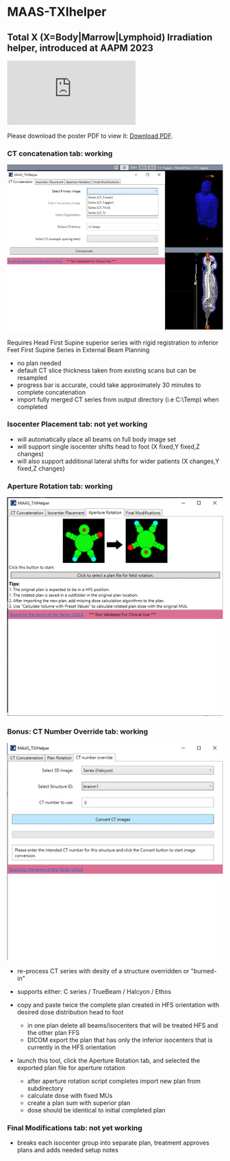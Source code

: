 # MAAS-TXIhelper

## Total X (X=Body|Marrow|Lymphoid) Irradiation helper, introduced at AAPM 2023
<object data="https://medicalaffairs.varian.com/download/AAPM2023_eposter_TXIHelper.pdf" type="application/pdf" width="700px" height="700px">
    <embed src="https://medicalaffairs.varian.com/download/AAPM2023_eposter_TXIHelper.pdf">
        <p>Please download the poster PDF to view it: <a href="https://medicalaffairs.varian.com/download/AAPM2023_eposter_TXIHelper.pdf">Download PDF</a>.</p>
    </embed>
</object>

### CT concatenation tab: working
![plot](./CTconcat-screenshot.jpg)

Requires Head First Supine superior series with rigid registration to inferior Feet First Supine Series in External Beam Planning
- no plan needed
- default CT slice thickness taken from existing scans but can be resampled
- progress bar is accurate, could take approximately 30 minutes to complete concatenation
- import fully merged CT series from output directory (i.e C:\Temp) when completed

### Isocenter Placement tab: not yet working
- will automatically place all beams on full body image set
- will support single isocenter shifts head to foot (X fixed,Y fixed,Z changes)
- will also support additional lateral shifts for wider patients (X changes,Y fixed,Z changes)

### Aperture Rotation tab: working
![plot](./aperture-rotation-screenshot.png)

### Bonus: CT Number Override tab: working
![plot](CT-number-override-screenshot.jpg)
- re-process CT series with desity of a structure overridden or "burned-in"

- supports either: C series / TrueBeam / Halcyon / Ethos
- copy and paste twice the complete plan created in HFS orientation with desired dose distribution head to foot
    - in one plan delete all beams/isocenters that will be treated HFS and the other plan FFS
    - DICOM export the plan that has only the inferior isocenters that is currently in the HFS orientation
- launch this tool, click the Aperture Rotation tab, and selected the exported plan file for aperture rotation
    - after aperture rotation script completes import new plan from subdirectory
    - calculate dose with fixed MUs
    - create a plan sum with superior plan
    - dose should be identical to initial completed plan

### Final Modifications tab: not yet working
- breaks each isocenter group into separate plan, treatment approves plans and adds needed setup notes

